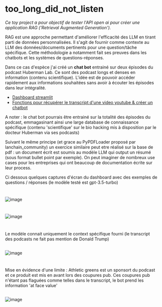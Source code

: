 # too_long_did_not_listen

*Ce toy project a pour objectif de tester l'API open ai pour créer une application RAG ('Retrieval Augmented Generation').*

RAG est une approche permettant d'améliorer l'efficacité des LLM en tirant parti de données personnalisées. Il s'agit de fournir comme contexte au LLM des données/documents pertinents pour une question/tâche spécifique. Cette méthodologie a notamment fait ses preuves dans les chatbots et les systèmes de questions-réponses.

Dans ce cas d'espèce j'ai créé un **chat bot** entrainé sur deux épisodes du podcast Huberman Lab. Ce sont des podcast longs et denses en information (contenu scientifique). L'idée est de pouvoir accéder rapidement aux informations souhaitées sans avoir à écouter les épisodes dans leur intégralité.

* [Dashboard streamlit](hub_dash.py)
* [Fonctions pour récupérer le transcript d'une video youtube & créer un chatbot](rag_app.py)

A noter : le chat bot pourrais être entrainé sur la totalité des épisodes du podcast, emmagasinant ainsi une large database de connaissance spécifique (contenu 'scientifique' sur le bio hacking mis à disposition par le docteur Huberman via ses podcasts)

Suivant le même principe (et grace au PyPDFLoader proposé par lanchain_community) un exercice similaire peut etre réalisé sur la base de pdf : un document écrit est soumis au modèle LLM qui output un résumé (sous format bullet point par exemple).
On peut imaginer de nombreux use cases pour les entreprises qui ont beaucoup de documentation écrite sur leur process.



Ci dessous quelques captures d'écran du dashboard avec des exemples de questions / réponses (le modèle testé est gpt-3.5-turbo)

#

![image](https://github.com/estellec18/too_long_did_not_listen/assets/126951321/b3772272-ad7e-4c7c-9b84-2125cc6886ac)

#

![image](https://github.com/estellec18/too_long_did_not_listen/assets/126951321/8bdd2342-f908-4c75-8223-845b918b69db)

#
Le modèle connait uniquement le context spécifique fourni (le transcript des podcasts ne fait pas mention de Donald Trump)
##
![image](https://github.com/estellec18/too_long_did_not_listen/assets/126951321/c57d2c87-9ea0-4f11-9a59-c5aa9f93214b)

#
Mise en évidence d'une limite : Athletic greens est un sponsort du podcast et ce produit est mis en avant lors des coupures pub. Ces coupures pub n'étant pas flaguées comme telles dans le transcript, le bot prend les information 'at face value'
##
![image](https://github.com/estellec18/too_long_did_not_listen/assets/126951321/2a24503a-d746-4b35-b67f-22db81deb3c1)


